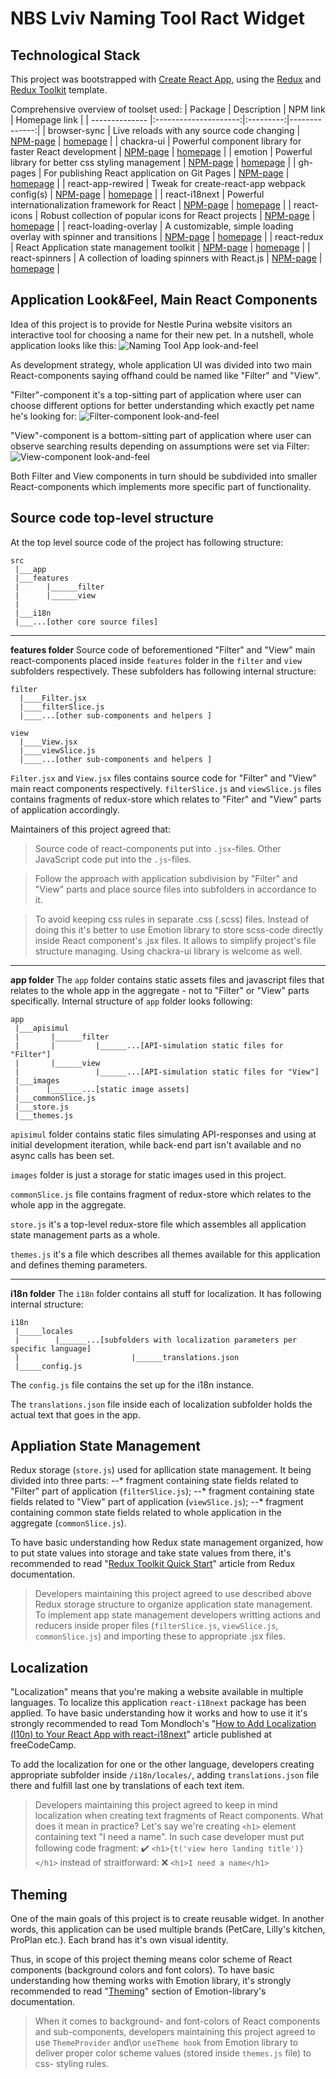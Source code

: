 # NBS Lviv Naming Tool Ract Widget


## Technological Stack

This project was bootstrapped with [Create React App](https://github.com/facebook/create-react-app), using the [Redux](https://redux.js.org/) and [Redux Toolkit](https://redux-toolkit.js.org/) template.

Comprehensive overview of toolset used:
| Package        | Description           | NPM link  | Homepage link |
| -------------- |:---------------------:|:---------:|--------------:|
| browser-sync      |  Live reloads with any source code changing | [NPM-page](https://www.npmjs.com/package/browser-sync) | [homepage](https://browsersync.io/) |
| chackra-ui | Powerful component library for faster React development | [NPM-page](https://www.npmjs.com/package/@chakra-ui/react) | [homepage](https://chakra-ui.com/) |
| emotion | Powerful library for better css styling management | [NPM-page](https://www.npmjs.com/package/@emotion/react) | [homepage](https://emotion.sh/docs/introduction) |
| gh-pages | For publishing React application on Git Pages | [NPM-page](https://www.npmjs.com/package/gh-pages) | [homepage](https://github.com/tschaub/gh-pages) |
| react-app-rewired | Tweak for create-react-app webpack config(s) | [NPM-page](https://www.npmjs.com/package/react-app-rewired) | [homepage](https://github.com/timarney/react-app-rewired#readme) |
| react-i18next | Powerful internationalization framework for React | [NPM-page](https://www.npmjs.com/package/react-i18next) | [homepage](https://react.i18next.com/) |
| react-icons | Robust collection of popular icons for React projects | [NPM-page](https://www.npmjs.com/package/react-icons) | [homepage](https://react-icons.github.io/react-icons) |
| react-loading-overlay | A customizable, simple loading overlay with spinner and transitions | [NPM-page](https://www.npmjs.com/package/react-loading-overlay) | [homepage](https://github.com/derrickpelletier/react-loading-overlay#readme) |
| react-redux | React Application state management toolkit | [NPM-page](https://www.npmjs.com/package/react-redux) | [homepage](https://redux.js.org/) |
| react-spinners | A collection of loading spinners with React.js | [NPM-page](https://www.npmjs.com/package/react-spinners) | [homepage](https://www.davidhu.io/react-spinners/) |


## Application Look&Feel, Main React Components

Idea of this project is to provide for Nestle Purina website visitors an interactive tool for choosing a name for their new pet. In a nutshell, whole application looks like this:
![Naming Tool App look-and-feel](./src/app/images/app-look.png "Naming Tool App look-and-feel")

As development strategy, whole application UI was divided into two main React-components saying offhand could be named like "Filter" and "View".

"Filter"-component it's a top-sitting part of application where user can choose different options for better understanding which exactly pet name he's looking for:
![Filter-component look-and-feel](./src/app/images/Content%20-%20Search.png "Filter-component look-and-feel")

"View"-component is a bottom-sitting part of application where user can observe searching results depending on assumptions were set via Filter:
![View-component look-and-feel](./src/app/images/Content%20-%20Results.png "View-component look-and-feel")

Both Filter and View components in turn should be subdivided into smaller React-components which implements more specific part of functionality.


## Source code top-level structure

At the top level source code of the project has following structure:
```
src
 |___app
 |___features
 |      |______filter
 |      |______view
 |
 |___i18n
 |___...[other core source files]

```
---
**features folder**
Source code of beforementioned "Filter" and "View" main react-components placed inside `features` folder in the `filter` and `view` subfolders respectively. These subfolders has following internal structure:
```
filter
  |____Filter.jsx
  |____filterSlice.js
  |____...[other sub-components and helpers ] 

view
  |____View.jsx
  |____viewSlice.js
  |____...[other sub-components and helpers ]                                                              

```
`Filter.jsx` and `View.jsx` files contains source code for "Filter" and "View" main react components respectively.
`filterSlice.js` and `viewSlice.js` files contains fragments of redux-store which relates to "Fiter" and "View" parts of application accordingly.

Maintainers of this project agreed that:

> Source code of react-components put into `.jsx`-files. Other JavaScript code put into the `.js`-files.

> Follow the approach with application subdivision by "Filter" and "View" parts and place source files into subfolders in accordance to it.

> To avoid keeping css rules in separate .css (.scss) files. Instead of doing this it's better to use Emotion library to store scss-code directly inside React component's .jsx files. It allows to simplify project's file structure managing. Using chackra-ui library is welcome as well.

---
**app folder**
The `app` folder contains static assets files and javascript files that relates to the whole app in the aggregate - not to "Filter" or "View" parts specifically. Internal structure of `app` folder looks following:
```
app
 |___apisimul
 |       |______filter
 |       |         |______...[API-simulation static files for "Filter"]
 |       |______view
 |                 |______...[API-simulation static files for "View"]
 |___images
 |      |_______...[static image assets]
 |___commonSlice.js
 |___store.js
 |___themes.js

```

`apisimul` folder contains static files simulating API-responses and using at initial development iteration, while back-end part isn't available and no async calls has been set.

`images` folder is just a storage for static images used in this project.

`commonSlice.js` file contains fragment of redux-store which relates to the whole app in the aggregate.

`store.js` it's a top-level redux-store file which assembles all application state management parts as a whole.

`themes.js` it's a file which describes all themes available for this application and defines theming parameters.

---
**i18n folder**
The `i18n` folder contains all stuff for localization. It has following internal structure:
```
i18n
 |_____locales
 |        |______...[subfolders with localization parameters per specific language]
 |                         |______translations.json
 |_____config.js

```
The `config.js` file contains the set up for the i18n instance. 

The `translations.json` file inside each of localization subfolder holds the actual text that goes in the app.


## Appliation State Management

Redux storage (`store.js`) used for apllication state management. It being divided into three parts:
    --* fragment containing state fields related to "Filter" part of application (`filterSlice.js`);
    --* fragment containing state fields related to "View" part of application (`viewSlice.js`);
    --* fragment containing common state fields related to whole application in the aggregate (`commonSlice.js`).

To have basic understanding how Redux state management organized, how to put state values into storage and take state values from there, it's recommended to read "[Redux Toolkit Quick Start](https://redux.js.org/tutorials/quick-start)" article from Redux documentation.

> Developers maintaining this project agreed to use described above Redux storage structure to organize application state management. To implement app state management developers writting actions and reducers inside proper files (`filterSlice.js`, `viewSlice.js`, `commonSlice.js`) and importing these to appropriate .jsx files.


## Localization

"Localization" means that you're making a website available in multiple languages. To localize this application `react-i18next` package has been applied. To have basic understanding how it works and how to use it it's strongly recommended to read Tom Mondloch's "[How to Add Localization (l10n) to Your React App with react-i18next](https://www.freecodecamp.org/news/how-to-add-localization-to-your-react-app/)" article published at freeCodeCamp.

To add the localization for one or the other language, developers creating appropriate subfolder inside `/i18n/locales/`,  adding `translations.json` file there and fulfill last one by translations of each text item.

> Developers maintaining this project agreed to keep in mind localization when creating text fragments of React components. What does it mean in practice? Let's say we're creating `<h1>` element containing text "I need a name".
> In such case developer must put following code fragment:
> :heavy_check_mark: `<h1>{t('view hero landing title')}</h1>`
> instead of straitforward:
> :x: `<h1>I need a name</h1>`


## Theming

One of the main goals of this project is to create reusable widget. In another words, this application can be used multiple brands (PetCare, Lilly's kitchen, ProPlan etc.). Each brand has it's own visual identity. 

Thus, in scope of this project theming means color scheme of React components (background colors and font colors). To have basic understanding how theming works with Emotion library, it's strongly recommended to read "[Theming](https://emotion.sh/docs/theming)" section of Emotion-library's documentation.

> When it comes to background- and font-colors of React components and sub-components, developers maintaining this project agreed to use `ThemeProvider` and\or `useTheme hook` from Emotion library to deliver proper color scheme values (stored inside `themes.js` file) to css- styling rules.